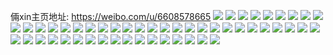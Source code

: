 倆xin主页地址: https://weibo.com/u/6608578665 
![](https://wx4.sinaimg.cn/mw2000/007deVctgy1h922qxvlf4j30u0140gxo.jpg) 
![](https://wx4.sinaimg.cn/mw2000/007deVctgy1h922qyqc4pj30u0140wo7.jpg) 
![](https://wx4.sinaimg.cn/mw2000/007deVctgy1h922rkx2n6j30u0140tf0.jpg) 
![](https://wx4.sinaimg.cn/mw2000/007deVctgy1h90cdj4w4ej30zk1beq7f.jpg) 
![](https://wx4.sinaimg.cn/mw2000/007deVctgy1h90cdk6wd7j30zg1baalq.jpg) 
![](https://wx4.sinaimg.cn/mw2000/007deVctgy1h90cdr16gsj31ad0q2tnx.jpg) 
![](https://wx4.sinaimg.cn/mw2000/007deVctgy1h90cdsaocoj31ba0zgdlw.jpg) 
![](https://wx4.sinaimg.cn/mw2000/007deVctgy1h90cdt8jq7j30u0140443.jpg) 
![](https://wx4.sinaimg.cn/mw2000/007deVctgy1h90cdtu2frj30wi0vq0w4.jpg) 
![](https://wx4.sinaimg.cn/mw2000/007deVctgy1h90cdzovtej32c0340x6q.jpg) 
![](https://wx4.sinaimg.cn/mw2000/007deVctgy1h90ce5vziyj32c0340qv6.jpg) 
![](https://wx4.sinaimg.cn/mw2000/007deVctgy1h90ceajhpdj30n01ds4ax.jpg) 
![](https://wx4.sinaimg.cn/mw2000/007deVctgy1h90cefsl4aj30n01dswou.jpg) 
![](https://wx4.sinaimg.cn/mw2000/007deVctly1h6jam3emwlj30tv0m8mxv.jpg) 
![](https://wx4.sinaimg.cn/mw2000/007deVctly1h6jam3j70vj30n00uoaf1.jpg) 
![](https://wx4.sinaimg.cn/mw2000/007deVctly1h6jam3q10fj30wi0modk0.jpg) 
![](https://wx4.sinaimg.cn/mw2000/007deVctly1h6jam3xpmej30u0140afh.jpg) 
![](https://wx4.sinaimg.cn/mw2000/007deVctly1h6jam46b73j30u0140jwk.jpg) 
![](https://wx4.sinaimg.cn/mw2000/007deVctly1h5uqvn3mj7j30u0140tdc.jpg) 
![](https://wx4.sinaimg.cn/mw2000/007deVctly1h5uqvn9in4j30bg0bgq3x.jpg) 
![](https://wx4.sinaimg.cn/mw2000/007deVctly1h5uqvoibkdj34mo3347wk.jpg) 
![](https://wx4.sinaimg.cn/mw2000/007deVctly1h5uqvpvofdj34mo334kjo.jpg) 
![](https://wx4.sinaimg.cn/mw2000/007deVctly1h5uqvmq9m6j31sc2dsqv5.jpg) 
![](https://wx4.sinaimg.cn/mw2000/007deVctly1h5uqvukxpmj31sc2dskjl.jpg) 
![](https://wx4.sinaimg.cn/mw2000/007deVctly1h5uqvv4bzoj31sc2dsu0x.jpg) 
![](https://wx4.sinaimg.cn/mw2000/007deVctly1h5uqvtkh7wj31sc2dse82.jpg) 
![](https://wx4.sinaimg.cn/mw2000/007deVctly1h5uqvvevdtj30u014049h.jpg) 
![](https://wx4.sinaimg.cn/mw2000/007deVctly1h5uqvw6bd3j32oo2bq7wi.jpg) 
![](https://wx4.sinaimg.cn/mw2000/007deVctly1h5uq1zy737j32c03404qq.jpg) 
![](https://wx4.sinaimg.cn/mw2000/007deVctly1h5upt8dkxmj328v31khdu.jpg) 
![](https://wx4.sinaimg.cn/mw2000/007deVctly1h5upt7nw3sj31ba0zg79s.jpg) 
![](https://wx4.sinaimg.cn/mw2000/007deVctly1h5upta9ln9j31hc0u0k7r.jpg) 
![](https://wx4.sinaimg.cn/mw2000/007deVctly1h5uptc269kj30ld0h8767.jpg) 
![](https://wx4.sinaimg.cn/mw2000/007deVctly1h5upte1sk5j30u0140tcv.jpg) 
![](https://wx4.sinaimg.cn/mw2000/007deVctly1h5uptecyttj30zv1eokfl.jpg) 
![](https://wx4.sinaimg.cn/mw2000/007deVctly1h5upteyg2xj30n01ds16p.jpg) 
![](https://wx4.sinaimg.cn/mw2000/007deVctly1h5uptfgadqj30n01dsqhc.jpg) 
![](https://wx4.sinaimg.cn/mw2000/007deVctly1h5uptgc7yej30n01ds4fe.jpg) 
![](https://wx4.sinaimg.cn/mw2000/007deVctly1fvrvy0p2unj337k2eoe82.jpg) 
![](https://wx4.sinaimg.cn/mw2000/007deVctly1fvrvvnpv4mj30tw0gq794.jpg) 
![](https://wx4.sinaimg.cn/mw2000/007deVctly1fvrvvnwm3lj31400u0jv2.jpg) 
![](https://wx4.sinaimg.cn/mw2000/007deVctly1fvipudzpamj30m80l8wgk.jpg) 
![](https://wx4.sinaimg.cn/mw2000/007deVctly1h5twglaoqtj30u01400x9.jpg) 
![](https://wx4.sinaimg.cn/mw2000/007deVctly1h5twglhk2qj30u01hctcq.jpg) 
![](https://wx4.sinaimg.cn/mw2000/007deVctly1h5twglvu43j30u00u0jtz.jpg) 
![](https://wx4.sinaimg.cn/mw2000/007deVctly1h5twgl37rtj30u01hcqar.jpg) 
![](https://wx4.sinaimg.cn/mw2000/007deVctly1h5twglo93qj30u01hc0w7.jpg) 
![](https://wx4.sinaimg.cn/mw2000/007deVctly1h5twgm1zptj30u00u0q5e.jpg) 
![](https://wx4.sinaimg.cn/mw2000/007deVctly1ftr0jefzntj30u00u0n1j.jpg) 
![](https://wx4.sinaimg.cn/mw2000/007deVctly1ftr0jfa4dvj30rs3ny1kx.jpg) 
![](https://wx4.sinaimg.cn/mw2000/007deVctly1ftr0jgclgcj30rs3uwtns.jpg) 
